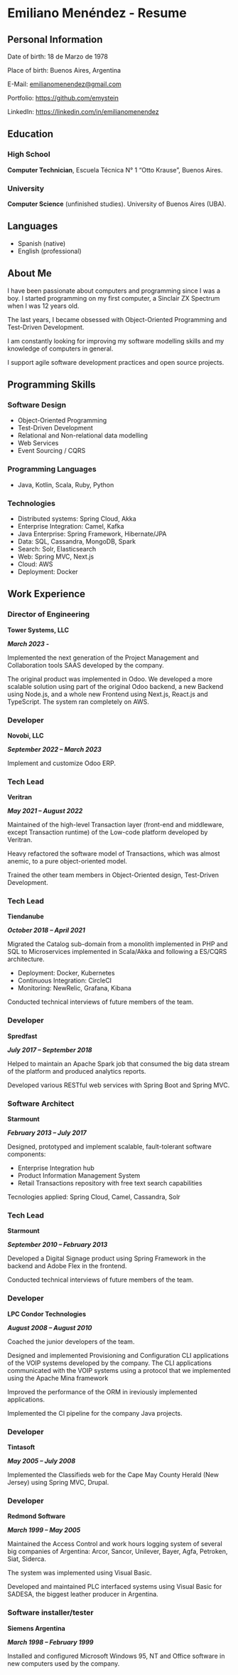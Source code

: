 # Emiliano Menéndez - Resume

## Personal Information

Date of birth: 18 de Marzo de 1978

Place of birth: Buenos Aires, Argentina

E-Mail: emilianomenendez@gmail.com

Portfolio: https://github.com/emystein

LinkedIn: https://linkedin.com/in/emilianomenendez


## Education

### High School

**Computer Technician**, Escuela Técnica N° 1 “Otto Krause”, Buenos Aires.


### University

**Computer Science** (unfinished studies). University of Buenos Aires (UBA).


## Languages

* Spanish (native)
* English (professional)


## About Me
I have been passionate about computers and programming since I was a boy. I started programming on my
first computer, a Sinclair ZX Spectrum when I was 12 years old.

The last years, I became obsessed with Object-Oriented Programming and Test-Driven
Development.

I am constantly looking for improving my software modelling skills and my knowledge of
computers in general.

I support agile software development practices and open source projects.


## Programming Skills

### Software Design
* Object-Oriented Programming
* Test-Driven Development
* Relational and Non-relational data modelling
* Web Services
* Event Sourcing / CQRS

### Programming Languages
* Java, Kotlin, Scala, Ruby, Python

### Technologies
* Distributed systems: Spring Cloud, Akka
* Enterprise Integration: Camel, Kafka
* Java Enterprise: Spring Framework, Hibernate/JPA
* Data: SQL, Cassandra, MongoDB, Spark
* Search: Solr, Elasticsearch
* Web: Spring MVC, Next.js
* Cloud: AWS
* Deployment: Docker

## Work Experience

### Director of Engineering

**Tower Systems, LLC**

***March 2023 -***

Implemented the next generation of the Project Management and Collaboration tools SAAS developed by the company.

The original product was implemented in Odoo. We developed a more scalable solution using part of the original Odoo backend, a new Backend using Node.js, and a whole new Frontend using Next.js, React.js and TypeScript. The system ran completely on AWS.


### Developer

**Novobi, LLC**

***September 2022 – March 2023***

Implement and customize Odoo ERP.


### Tech Lead

**Veritran**

***May 2021 – August 2022***

Maintained of the high-level Transaction layer (front-end and middleware, except Transaction
runtime) of the Low-code platform developed by Veritran.

Heavy refactored the software model of Transactions, which was almost anemic, to a pure
object-oriented model.

Trained the other team members in Object-Oriented design, Test-Driven Development.


### Tech Lead

**Tiendanube**

***October 2018 – April 2021***

Migrated the Catalog sub-domain from a monolith implemented in PHP and SQL to
Microservices implemented in Scala/Akka and following a ES/CQRS architecture.

* Deployment: Docker, Kubernetes
* Continuous Integration: CircleCI
* Monitoring: NewRelic, Grafana, Kibana

Conducted technical interviews of future members of the team.


### Developer

**Spredfast**

***July 2017 – September 2018***

Helped to maintain an Apache Spark job that consumed the big data stream of the platform and produced analytics reports.

Developed various RESTful web services with Spring Boot and Spring MVC.


### Software Architect

**Starmount**

***February 2013 – July 2017***

Designed, prototyped and implement scalable, fault-tolerant software components:

* Enterprise Integration hub
* Product Information Management System
* Retail Transactions repository with free text search capabilities

Tecnologies applied: Spring Cloud, Camel, Cassandra, Solr


### Tech Lead

**Starmount**

***September 2010 – February 2013***

Developed a Digital Signage product using Spring Framework in the backend and Adobe Flex in
the frontend.

Conducted technical interviews of future members of the team.


### Developer

**LPC Condor Technologies**

***August 2008 – August 2010***

Coached the junior developers of the team.

Designed and implemented Provisioning and Configuration CLI applications of the VOIP systems
developed by the company. The CLI applications communicated with the VOIP systems using a
protocol that we implemented using the Apache Mina framework

Improved the performance of the ORM in ireviously implemented applications.

Implemented the CI pipeline for the company Java projects.


### Developer

**Tintasoft**

***May 2005 – July 2008***

Implemented the Classifieds web for the Cape May County Herald (New Jersey) using
Spring MVC, Drupal.


### Developer

**Redmond Software**

***March 1999 – May 2005***

Maintained the Access Control and work hours logging system of several big companies of
Argentina: Arcor, Sancor, Unilever, Bayer, Agfa, Petroken, Siat, Siderca.

The system was implemented using Visual Basic.

Developed and maintained PLC interfaced systems using Visual Basic for SADESA, the
biggest leather producer in Argentina.


### Software installer/tester

**Siemens Argentina**

***March 1998 – February 1999***

Installed and configured Microsoft Windows 95, NT and Office software in new computers used by the
company.

